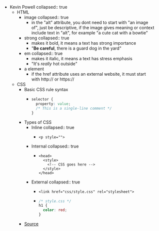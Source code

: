 - Kevin Powell
  collapsed:: true
	- HTML
		- image
		  collapsed:: true
			- in the "alt" attribute, you dont need to start with "an image of", just be descriptive, if the image gives meaning or context include text in "alt", for example "a cute cat with a bowtie"
		- strong
		  collapsed:: true
			- makes it bold, it means a text has strong importance
			- "__Be careful__, there is a guard dog in the yard"
		- em
		  collapsed:: true
			- makes it italic, it means a text has stress emphasis
			- "It's _really_ hot outside"
		- a element
			- if the href attribute uses an external website, it must start with http:// or https://
	- CSS
		- Basic CSS rule syntax
			- ```css
			  selector {
			    property: value;
			    /* This is a single-line comment */
			  }
			  ```
		- Types of CSS
			- Inline
			  collapsed:: true
				- ```htmlmixed
				  <p style="">
				  ```
			- Internal
			  collapsed:: true
				- ```htmlmixed
				  <head>
				    <style>
				      <!-- CSS goes here -->
				    </style>
				  </head>
				  ```
			- External
			  collapsed:: true
				- ```htmlmixed
				  <link href="css/style.css" rel="stylesheet">
				  ```
				- ```css
				  /* style.css */
				  h1 {
				    color: red;
				  }
				  ```
		- [Source](https://scrimba.com/html-css-crash-course-c02l)